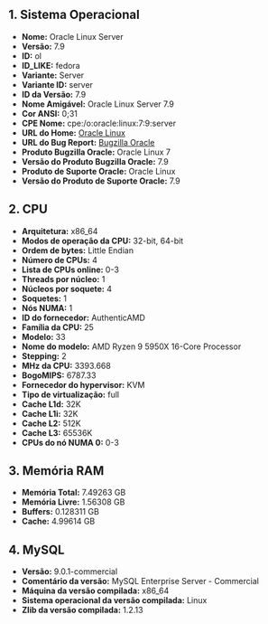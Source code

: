 ## 1. Sistema Operacional
- **Nome:** Oracle Linux Server
- **Versão:** 7.9
- **ID:** ol
- **ID_LIKE:** fedora
- **Variante:** Server
- **Variante ID:** server
- **ID da Versão:** 7.9
- **Nome Amigável:** Oracle Linux Server 7.9
- **Cor ANSI:** 0;31
- **CPE Nome:** cpe:/o:oracle:linux:7:9:server
- **URL do Home:** [Oracle Linux](https://linux.oracle.com/)
- **URL do Bug Report:** [Bugzilla Oracle](https://bugzilla.oracle.com/)
- **Produto Bugzilla Oracle:** Oracle Linux 7
- **Versão do Produto Bugzilla Oracle:** 7.9
- **Produto de Suporte Oracle:** Oracle Linux
- **Versão do Produto de Suporte Oracle:** 7.9

## 2. CPU
- **Arquitetura:** x86_64
- **Modos de operação da CPU:** 32-bit, 64-bit
- **Ordem de bytes:** Little Endian
- **Número de CPUs:** 4
- **Lista de CPUs online:** 0-3
- **Threads por núcleo:** 1
- **Núcleos por soquete:** 4
- **Soquetes:** 1
- **Nós NUMA:** 1
- **ID do fornecedor:** AuthenticAMD
- **Família da CPU:** 25
- **Modelo:** 33
- **Nome do modelo:** AMD Ryzen 9 5950X 16-Core Processor
- **Stepping:** 2
- **MHz da CPU:** 3393.668
- **BogoMIPS:** 6787.33
- **Fornecedor do hypervisor:** KVM
- **Tipo de virtualização:** full
- **Cache L1d:** 32K
- **Cache L1i:** 32K
- **Cache L2:** 512K
- **Cache L3:** 65536K
- **CPUs do nó NUMA 0:** 0-3

## 3. Memória RAM
- **Memória Total:** 7.49263 GB
- **Memória Livre:** 1.56308 GB
- **Buffers:** 0.128311 GB
- **Cache:** 4.99614 GB

## 4. MySQL
- **Versão:** 9.0.1-commercial
- **Comentário da versão:** MySQL Enterprise Server - Commercial
- **Máquina da versão compilada:** x86_64
- **Sistema operacional da versão compilada:** Linux
- **Zlib da versão compilada:** 1.2.13

